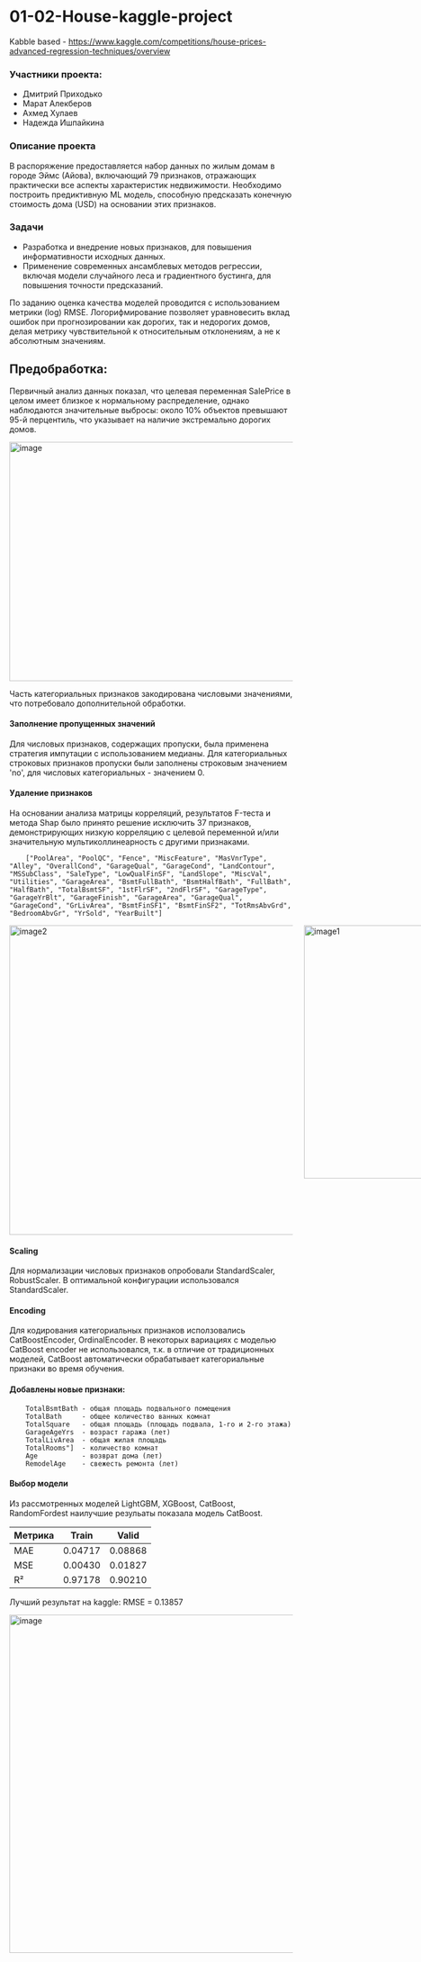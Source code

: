 # 01-02-House-kaggle-project

Kabble based - https://www.kaggle.com/competitions/house-prices-advanced-regression-techniques/overview

### Участники проекта:
* Дмитрий Приходько
* Марат Алекберов
* Ахмед Хулаев
* Надежда Ишпайкина

### Описание проекта
В распоряжение предоставляется набор данных по жилым домам в городе Эймс (Айова), включающий 79 признаков, отражающих практически все аспекты характеристик недвижимости. Необходимо построить предиктивную ML модель, способную предсказать конечную стоимость дома (USD) на основании этих признаков. 

### Задачи
* Разработка и внедрение новых признаков, для повышения информативности исходных данных.
* Применение современных ансамблевых методов регрессии, включая модели случайного леса и градиентного бустинга, для повышения точности предсказаний.

По заданию оценка качества моделей проводится с использованием метрики (log) RMSE. Логорифмирование позволяет уравновесить вклад ошибок при прогнозировании как дорогих, так и недорогих домов, делая метрику чувствительной к относительным отклонениям, а не к абсолютным значениям.

## Предобработка:
Первичный анализ данных показал, что целевая переменная SalePrice в целом имеет близкое к нормальному распределение, однако наблюдаются значительные выбросы: около 10% объектов превышают 95-й перцентиль, что указывает на наличие экстремально дорогих домов.

<img width="565" height="425" alt="image" src="https://github.com/user-attachments/assets/93d267d6-4618-46fc-95a6-0cae654553e7" />

Часть категориальных признаков закодирована числовыми значениями, что потребовало дополнительной обработки.
	
#### Заполнение пропущенных значений
Для числовых признаков, содержащих пропуски, была применена стратегия импутации с использованием медианы. Для категориальных строковых признаков пропуски были заполнены строковым значением 'no', для числовых категориальных - значением 0.

#### Удаление признаков
На основании анализа матрицы корреляций, результатов F-теста и метода Shap было принято решение исключить 37 признаков, демонстрирующих низкую корреляцию с целевой переменной и/или значительную мультиколлинеарность с другими признаками.

		["PoolArea", "PoolQC", "Fence", "MiscFeature", "MasVnrType", "Alley", "OverallCond", "GarageQual", "GarageCond", "LandContour", "MSSubClass", "SaleType", "LowQualFinSF", "LandSlope", "MiscVal", "Utilities", "GarageArea", "BsmtFullBath", "BsmtHalfBath", "FullBath", "HalfBath", "TotalBsmtSF", "1stFlrSF", "2ndFlrSF", "GarageType", "GarageYrBlt", "GarageFinish", "GarageArea", "GarageQual", "GarageCond", "GrLivArea", "BsmtFinSF1", "BsmtFinSF2", "TotRmsAbvGrd", "BedroomAbvGr", "YrSold", "YearBuilt"]

<div style="display: flex; align-items: flex-start; gap: 20px;">
  <img width="550" height="550" alt="image2" src="https://github.com/user-attachments/assets/224493cf-7bd9-4fae-a8e3-10579cc837cf" />
  <img width="380" height="450" alt="image1" src="https://github.com/user-attachments/assets/226f281e-663b-42d7-af54-d94787d58fbe" />
</div>

#### Scaling
Для нормализации числовых признаков опробовали StandardScaler, RobustScaler. В оптимальной конфигурации использовался StandardScaler. 
	
#### Encoding
Для кодирования категориальных признаков исползовались CatBoostEncoder, OrdinalEncoder. В некоторых вариациях с моделью CatBoost encoder не использовался, т.к. в отличие от традиционных моделей, CatBoost автоматически обрабатывает категориальные признаки во время обучения.

#### Добавлены новые признаки:
		TotalBsmtBath - общая площадь подвального помещения    
		TotalBath     - общее количество ванных комнат
		TotalSquare   - общая площадь (площадь подвала, 1-го и 2-го этажа)
		GarageAgeYrs  - возраст гаража (лет)
		TotalLivArea  - общая жилая площадь
		TotalRooms"]  - количество комнат
		Age           - возврат дома (лет) 
		RemodelAge    - свежесть ремонта (лет)
  
#### Выбор модели
Из рассмотренных моделей LightGBM, XGBoost, CatBoost, RandomFordest наилучшие резульаты показала модель CatBoost.

| Метрика       | Train            | Valid           |
|---------------|-----------------|----------------|
| MAE           | 0.04717         | 0.08868        |
| MSE           | 0.00430         | 0.01827        |
| R²            | 0.97178         | 0.90210        |

Лучший результат на kaggle: RMSE = 0.13857

<img width="970" height="601" alt="image" src="https://github.com/user-attachments/assets/25fedff4-17ba-4532-8539-ebdbf66affbb" />

